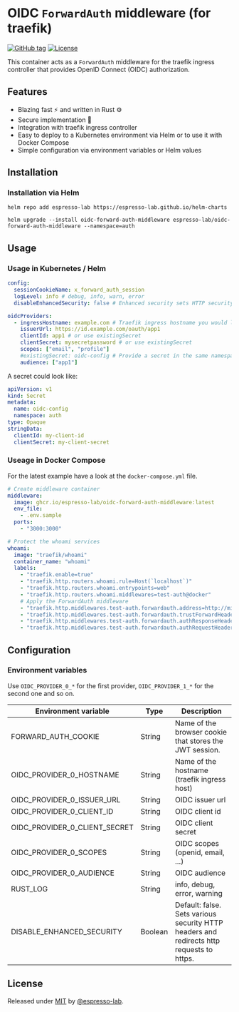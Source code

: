 # OIDC `ForwardAuth` middleware (for traefik)

[![GitHub tag](https://img.shields.io/github/tag/espresso-lab/oidc-forward-auth-middleware?include_prereleases=&sort=semver&color=blue)](https://github.com/espresso-lab/oidc-forward-auth-middleware/tags/)
[![License](https://img.shields.io/badge/License-MIT-blue)](#license)

This container acts as a `ForwardAuth` middleware for the traefik ingress controller that provides OpenID Connect (OIDC) authorization.

## Features

- Blazing fast ⚡️ and written in Rust ⚙️
- Secure implementation 🔐
- Integration with traefik ingress controller
- Easy to deploy to a Kubernetes environment via Helm or to use it with Docker Compose
- Simple configuration via environment variables or Helm values

## Installation

### Installation via Helm

```
helm repo add espresso-lab https://espresso-lab.github.io/helm-charts

helm upgrade --install oidc-forward-auth-middleware espresso-lab/oidc-forward-auth-middleware --namespace=auth
```

## Usage

### Usage in Kubernetes / Helm

```yaml
config:
  sessionCookieName: x_forward_auth_session
  logLevel: info # debug, info, warn, error
  disableEnhancedSecurity: false # Enhanced security sets HTTP security headers and forces https

oidcProviders:
  - ingressHostname: example.com # Traefik ingress hostname you would like to protect
    issuerUrl: https://id.example.com/oauth/app1
    clientId: app1 # or use existingSecret
    clientSecret: mysecretpassword # or use existingSecret
    scopes: ["email", "profile"]
    #existingSecret: oidc-config # Provide a secret in the same namespace with fields clientId, clientSecret
    audience: ["app1"]
```

A secret could look like:

```yaml
apiVersion: v1
kind: Secret
metadata:
  name: oidc-config
  namespace: auth
type: Opaque
stringData:
  clientId: my-client-id
  clientSecret: my-client-secret
```

### Useage in Docker Compose

For the latest example have a look at the `docker-compose.yml` file.

```yaml
# Create middleware container
middleware:
  image: ghcr.io/espresso-lab/oidc-forward-auth-middleware:latest
  env_file:
    - .env.sample
  ports:
    - "3000:3000"

# Protect the whoami services
whoami:
  image: "traefik/whoami"
  container_name: "whoami"
  labels:
    - "traefik.enable=true"
    - "traefik.http.routers.whoami.rule=Host(`localhost`)"
    - "traefik.http.routers.whoami.entrypoints=web"
    - "traefik.http.routers.whoami.middlewares=test-auth@docker"
    # Apply the ForwardAuth middleware
    - "traefik.http.middlewares.test-auth.forwardauth.address=http://middleware:3000/verify"
    - "traefik.http.middlewares.test-auth.forwardauth.trustForwardHeader=true"
    - "traefik.http.middlewares.test-auth.forwardauth.authResponseHeaders=Set-Cookie,Location"
    - "traefik.http.middlewares.test-auth.forwardauth.authRequestHeaders=Accept,Cookie"
```

## Configuration

### Environment variables

Use `OIDC_PROVIDER_0_*` for the first provider, `OIDC_PROVIDER_1_*` for the second one and so on.

| Environment variable          | Type    | Description                                                                              |
| ----------------------------- | ------- | ---------------------------------------------------------------------------------------- |
| FORWARD_AUTH_COOKIE           | String  | Name of the browser cookie that stores the JWT session.                                  |
| OIDC_PROVIDER_0_HOSTNAME      | String  | Name of the hostname (traefik ingress host)                                              |
| OIDC_PROVIDER_0_ISSUER_URL    | String  | OIDC issuer url                                                                          |
| OIDC_PROVIDER_0_CLIENT_ID     | String  | OIDC client id                                                                           |
| OIDC_PROVIDER_0_CLIENT_SECRET | String  | OIDC client secret                                                                       |
| OIDC_PROVIDER_0_SCOPES        | String  | OIDC scopes (openid, email, ...)                                                         |
| OIDC_PROVIDER_0_AUDIENCE      | String  | OIDC audience                                                                            |
| RUST_LOG                      | String  | info, debug, error, warning                                                              |
| DISABLE_ENHANCED_SECURITY     | Boolean | Default: false. Sets various security HTTP headers and redirects http requests to https. |

## License

Released under [MIT](/LICENSE) by [@espresso-lab](https://github.com/espresso-lab).
